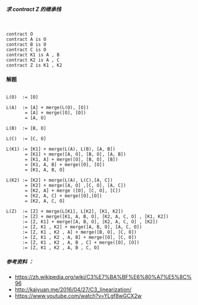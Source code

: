 ##### 求 contract Z 的继承栈
```


contract O
contract A is O
contract B is O
contract C is O
contract K1 is A , B 
contract K2 is A , C 
contract Z is K1 , K2
```

#### 解题 
```

L(O)  := [O]

L(A)  := [A] + merge(L(O), [O])
       = [A] + merge([O], [O])
       = [A, O]
       
L(B)  := [B, O]

L(C)  := [C, O]

L(K1) := [K1] + merge(L(A), L(B), [A, B])
       = [K1] + merge([A, O], [B, O], [A, B])
       = [K1, A] + merge([O], [B, O], [B]) 
       = [K1, A, B] + merge([O], [O])
       = [K1, A, B, O]
       
L(K2) := [K2] + merge(L(A), L(C),[A, C])
       = [K2] + merge([A, O] ,[C, O], [A, C])
       = [K2, A] + merge ([O], [C, O], [C])
       = [K2, A, C] + merge([O],[O])
       = [K2, A, C, O]
       
L(Z)  := [Z] + merge(L[K1], L[K2], [K1, K2])
      := [Z] + merge([K1, A, B, O], [K2, A, C, O] , [K1, K2]) 
      := [Z, K1] + merge([A, B, O], [K2, A, C, O] , [K2]) 
      := [Z, K1 , K2] + merge([A, B, O], [A, C, O])  
      := [Z, K1 , K2 , A] + merge([B, O], [C, O])  
      := [Z, K1 , K2 , A, B] + merge([O], [C, O]) 
      := [Z, K1 , K2 , A, B , C] + merge([O], [O]) 
      := [Z, K1 , K2 , A, B , C, O]

```
##### 参考资料 ：
- https://zh.wikipedia.org/wiki/C3%E7%BA%BF%E6%80%A7%E5%8C%96
- http://kaiyuan.me/2016/04/27/C3_linearization/
- https://www.youtube.com/watch?v=YLgf8wGCX2w